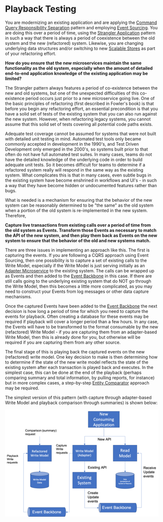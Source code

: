 # Playback Testing

You are modernizing an existing application and are applying the [Command Query Responsibility Separation](Command-Query-Responsibility-Separation.md) pattern and employing [Event Sourcing](../Event-Based-Architecture/Event-Sourcing.md).  You are doing this over a period of time, using the [Strangler Application](../Microservices/Strangler-Application.md) pattern in such a way that there is always a period of coexistence between the old system and the new (refactored) system.  Likewise, you are changing underlying data structures and/or switching to new [Scalable Stores](../Scaleable-Store/Scaleable-Store.md) as part of your refactoring effort. 

**How do you ensure that the new microservices maintain the same functionality as the old system, especially when the amount of detailed end-to-end application knowledge of the existing application may be limited?**  

The Strangler pattern always features a period of co-existence between the new and old systems, but one of the unexpected difficulties of this co-existence period occurs just prior to a new microservice going live.  One of the basic principles of refactoring (first described in Fowler's book) is that before you begin any refactoring effort, an essential precondition is that you have a solid set of tests of the existing system that you can also run against the new system.  However, when refactoring legacy systems, you cannot assume that this solid set of tests covering all potential code paths exists.

Adequate test coverage cannot be assumed for systems that were not built with detailed unit testing in mind.  Automated test tools only became commonly accepted in development in the 1990's, and Test Driven Development only emerged in the 2000's, so systems built prior to that often do not have full automated test suites.  In many cases, teams do not have the detailed knowledge of the underlying code in order to build adequate unit tests.  So it becomes difficult for teams to determine if a refactored system really will respond in the same way as the existing system.  What complicates this is that in many cases, even subtle bugs in the existing system have become enshrined in workflows and UI's - in such a way that they have become hidden or undocumented features rather than bugs.

What is needed is a mechanism for ensuring that the behavior of the new system can be reasonably determined to be "the same" as the old system when a portion of the old system is re-implemented in the new system.  Therefore,

**Capture live transactions from existing calls over a period of time from the old system as Events.  Transform those Events as necessary to match the API of the new system, and then play them back as Events on the new system to ensure that the behavior of the old and new systems match.**

There are three issues in implementing an approach like this.  The first is capturing the events.  If you are following a CQRS approach using Event Sourcing, then one possibility is to capture a set of existing calls to the Write Model, especially if the Write Model is just serving initially as an [Adapter Microservice](../Microservices/Adapter-Microservice.md) to the existing system.  The calls can be wrapped up as Events and then added to the [Event Backbone](../Event-Based-Architecture/Event-Backbone.md) in this case.  If there are still calls going to the underlying existing system that do NOT go through the Write Model, then this becomes a little more complicated, as you may need to construct your Events from log messages or other data capture mechanisms.

Once the captured Events have been added to the [Event Backbone](../Event-Based-Architecture/Event-Backbone.md) the next decision is how long a period of time for which you need to capture the events for playback.  Often creating a database for these events may be required if playback will cover a longer period than a few hours.  In any case, the Events will have to be transformed to the format consumable by the new (refactored) Write Model - if you are capturing them from an adapter-based Write Model, then this is already done for you, but otherwise will be required if you are capturing them from any other source.  

The final stage of this is playing back the captured events on the new (refactored) write model.  One key decision to make is then determining how to determine if the state of the new write model reflects the state of the existing system after each transaction is played back and executes.  In the simplest case, this can be done at the end of the playback (perhaps comparing summary and total information, by pulling reports, for instance) but in more complex cases, a step-by-step [Entity Comparator](Entity-Comparator.md) approach may be required. 

The simplest version of this pattern (with capture through adapter-based Write Model and playback comparison through summaries) is shown below:

![Simple Playback Testing](../assets/PlaybackTestingSimple.png)
